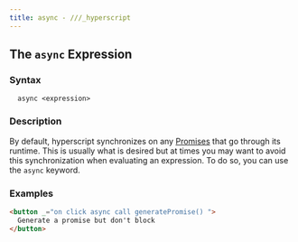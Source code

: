 ```yaml
---
title: async - ///_hyperscript
---
```


## The `async` Expression

### Syntax

```ebnf
  async <expression>
```

### Description

By default, hyperscript synchronizes on any [Promises](https://developer.mozilla.org/en-US/docs/Web/JavaScript/Reference/Global_Objects/Promise)
that go through its runtime. This is usually what is desired but
at times you may want to avoid this synchronization when evaluating
an expression. To do so, you can use the `async` keyword.

### Examples

```html
<button _="on click async call generatePromise() ">
  Generate a promise but don't block
</button>
```
